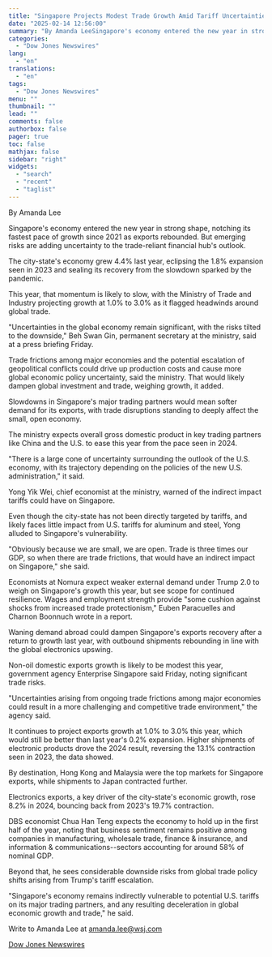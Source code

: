 ```yaml
---
title: "Singapore Projects Modest Trade Growth Amid Tariff Uncertainties — Update"
date: "2025-02-14 12:56:00"
summary: "By Amanda LeeSingapore's economy entered the new year in strong shape, notching its fastest pace of growth since 2021 as exports rebounded. But emerging risks are adding uncertainty to the trade-reliant financial hub's outlook.The city-state's economy grew 4.4% last year, eclipsing the 1.8% expansion seen in 2023 and sealing its..."
categories:
  - "Dow Jones Newswires"
lang:
  - "en"
translations:
  - "en"
tags:
  - "Dow Jones Newswires"
menu: ""
thumbnail: ""
lead: ""
comments: false
authorbox: false
pager: true
toc: false
mathjax: false
sidebar: "right"
widgets:
  - "search"
  - "recent"
  - "taglist"
---
```


By Amanda Lee

Singapore's economy entered the new year in strong shape, notching its fastest pace of growth since 2021 as exports rebounded. But emerging risks are adding uncertainty to the trade-reliant financial hub's outlook.

The city-state's economy grew 4.4% last year, eclipsing the 1.8% expansion seen in 2023 and sealing its recovery from the slowdown sparked by the pandemic.

This year, that momentum is likely to slow, with the Ministry of Trade and Industry projecting growth at 1.0% to 3.0% as it flagged headwinds around global trade.

"Uncertainties in the global economy remain significant, with the risks tilted to the downside," Beh Swan Gin, permanent secretary at the ministry, said at a press briefing Friday.

Trade frictions among major economies and the potential escalation of geopolitical conflicts could drive up production costs and cause more global economic policy uncertainty, said the ministry. That would likely dampen global investment and trade, weighing growth, it added.

Slowdowns in Singapore's major trading partners would mean softer demand for its exports, with trade disruptions standing to deeply affect the small, open economy.

The ministry expects overall gross domestic product in key trading partners like China and the U.S. to ease this year from the pace seen in 2024.

"There is a large cone of uncertainty surrounding the outlook of the U.S. economy, with its trajectory depending on the policies of the new U.S. administration," it said.

Yong Yik Wei, chief economist at the ministry, warned of the indirect impact tariffs could have on Singapore.

Even though the city-state has not been directly targeted by tariffs, and likely faces little impact from U.S. tariffs for aluminum and steel, Yong alluded to Singapore's vulnerability.

"Obviously because we are small, we are open. Trade is three times our GDP, so when there are trade frictions, that would have an indirect impact on Singapore," she said.

Economists at Nomura expect weaker external demand under Trump 2.0 to weigh on Singapore's growth this year, but see scope for continued resilience. Wages and employment strength provide "some cushion against shocks from increased trade protectionism," Euben Paracuelles and Charnon Boonnuch wrote in a report.

Waning demand abroad could dampen Singapore's exports recovery after a return to growth last year, with outbound shipments rebounding in line with the global electronics upswing.

Non-oil domestic exports growth is likely to be modest this year, government agency Enterprise Singapore said Friday, noting significant trade risks.

"Uncertainties arising from ongoing trade frictions among major economies could result in a more challenging and competitive trade environment," the agency said.

It continues to project exports growth at 1.0% to 3.0% this year, which would still be better than last year's 0.2% expansion. Higher shipments of electronic products drove the 2024 result, reversing the 13.1% contraction seen in 2023, the data showed.

By destination, Hong Kong and Malaysia were the top markets for Singapore exports, while shipments to Japan contracted further.

Electronics exports, a key driver of the city-state's economic growth, rose 8.2% in 2024, bouncing back from 2023's 19.7% contraction.

DBS economist Chua Han Teng expects the economy to hold up in the first half of the year, noting that business sentiment remains positive among companies in manufacturing, wholesale trade, finance & insurance, and information & communications--sectors accounting for around 58% of nominal GDP.

Beyond that, he sees considerable downside risks from global trade policy shifts arising from Trump's tariff escalation.

"Singapore's economy remains indirectly vulnerable to potential U.S. tariffs on its major trading partners, and any resulting deceleration in global economic growth and trade," he said.

Write to Amanda Lee at amanda.lee@wsj.com

[Dow Jones Newswires](https://www.tradingview.com/news/DJN_DN20250213018749:0-singapore-projects-modest-trade-growth-amid-tariff-uncertainties-update/)
